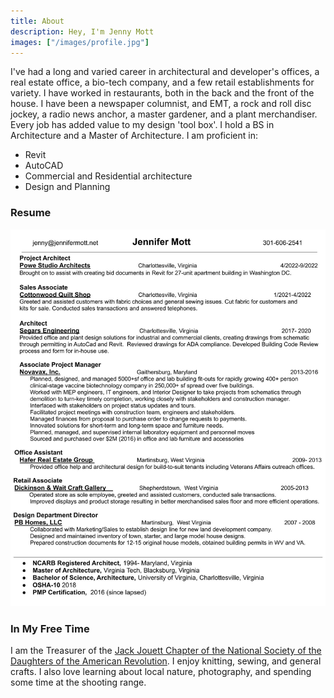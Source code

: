 ```yaml
---
title: About
description: Hey, I'm Jenny Mott
images: ["/images/profile.jpg"]
---
```


I've had a long and varied career in architectural and developer's offices, a real estate office, a bio-tech company, and a few retail establishments for variety. I have worked in restaurants, both in the back and the front of the house. I have been a newspaper columnist, and EMT, a rock and roll disc jockey, a radio news anchor, a master gardener, and a plant merchandiser. Every job has added value to my design 'tool box'. I hold a BS in Architecture and a Master of Architecture. I am proficient in:

* Revit
* AutoCAD
* Commercial and Residential architecture
* Design and Planning

### Resume

![resume](./resume.jpg)

### In My Free Time

I am the Treasurer of the [Jack Jouett Chapter of the National Society of the Daughters of the American Revolution](https://jackjouettdar.org/). I enjoy knitting, sewing, and general crafts. I also love learning about local nature, photography, and spending some time at the shooting range.
